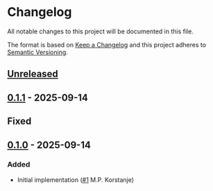 # Changelog

All notable changes to this project will be documented in this file.

The format is based on [Keep a Changelog](https://keepachangelog.com/en/1.0.0/)
and this project adheres to [Semantic Versioning](https://semver.org/spec/v2.0.0.html).

## [Unreleased]

## [0.1.1] - 2025-09-14

## Fixed

## [0.1.0] - 2025-09-14
### Added
- Initial implementation ([#1](https://github.com/cucumber/teamcity-formatter/pull/1) M.P. Korstanje)

[Unreleased]: https://github.com/cucumber/teamcity-formatter/compare/v0.1.1...HEAD
[0.1.1]: https://github.com/cucumber/teamcity-formatter/compare/v0.1.0...v0.1.1
[0.1.0]: https://github.com/cucumber/teamcity-formatter/compare/e44f4048cb715a3d812a7fdb09cf4748e464a33c...v0.1.0
